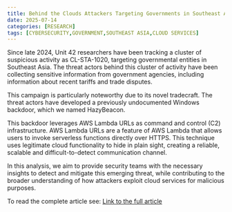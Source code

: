 ```yaml
---
title: Behind the Clouds Attackers Targeting Governments in Southeast Asia Implement Novel Covert C2 Communication
date: 2025-07-14
categories: [RESEARCH]
tags: [CYBERSECURITY,GOVERNMENT,SOUTHEAST ASIA,CLOUD SERVICES]
---
```


Since late 2024, Unit 42 researchers have been tracking a cluster of suspicious activity as CL-STA-1020, targeting governmental entities in Southeast Asia. The threat actors behind this cluster of activity have been collecting sensitive information from government agencies, including information about recent tariffs and trade disputes.

This campaign is particularly noteworthy due to its novel tradecraft. The threat actors have developed a previously undocumented Windows backdoor, which we named HazyBeacon.

This backdoor leverages AWS Lambda URLs as command and control (C2) infrastructure. AWS Lambda URLs are a feature of AWS Lambda that allows users to invoke serverless functions directly over HTTPS. This technique uses legitimate cloud functionality to hide in plain sight, creating a reliable, scalable and difficult-to-detect communication channel.

In this analysis, we aim to provide security teams with the necessary insights to detect and mitigate this emerging threat, while contributing to the broader understanding of how attackers exploit cloud services for malicious purposes.

To read the complete article see: [Link to the full article](https://unit42.paloaltonetworks.com/windows-backdoor-for-novel-c2-communication/) 